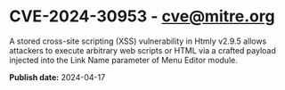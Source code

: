 # CVE-2024-30953 - cve@mitre.org

A stored cross-site scripting (XSS) vulnerability in Htmly v2.9.5 allows attackers to execute arbitrary web scripts or HTML via a crafted payload injected into the Link Name parameter of Menu Editor module.

**Publish date:** 2024-04-17
